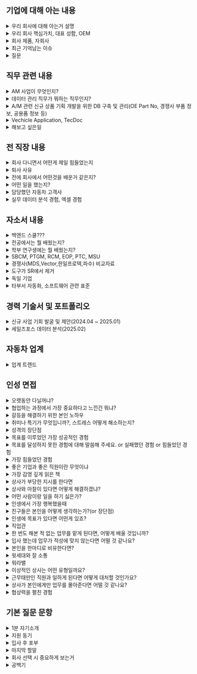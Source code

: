 ## 기업에 대해 아는 내용

<details markdown = "1">
<summary>우리 회사에 대해 아는거 설명</summary>
CTR은 누구나 안전한 모빌리티 라이프를 누릴 수 있도록 핵심 제품과 서비스를 제공하는 글로벌 자동차 부품 기업입니다.<br>
핵심 제품인 볼조인트를 비롯해 현가, 구동, 조향 분야의 부품을 생산하고 있으며, 현재 국내뿐 아니라 해외에도 9개의 법인을 운영하며 글로벌 네트워크를 구축하고 있습니다<br>
특히 OE와 애프터마켓 두 분야를 동시에 운영해 균형 있는 성장을 이어가고 있습니다. OE에서는 글로벌 완성차 업체에 부품을 공급하며 품질 경쟁력을 인정받고 있고, <br>
AM에서는 러시아를 비롯한 북미, 동남아 시장에서 강력한 유통망을 기반으로 안정적인 매출을 확보하고 있습니다.<br>
또한 적극적인 R&D를 통해 친환경 모빌리티 분야에서도 CTR의 경량화 부품 사용이 확대되고 있고, <br>
모빌리티 사업을 넘어 스마트팩토리, 로봇 자동화 플랫폼, 신재생 에너지 사업까지 영역을 넓혀가고 있는  미래지향적인 기업이라고 생각합니다.”<br>
</details>

<details markdown = "1">
<summary>우리 회사 핵심가치, 대표 성함, OEM</summary>
구성원들은 도신책존(도전, 신뢰, 책임감, 존중)이라는 핵심가치 기반 행동<br>
이동옥, 이호영 대표이사<br>
CTR(Central to your safe mobility)<br>
HKMC나 GM, Ford 그룹, 스텔란티스(피아트, 지프)
</details>

<details markdown = "1">
<summary>회사 제품, 자회사</summary>
서스팬션(바퀴,차체 연결 통한 승차감) 쪽에는 볼 조인트(휠의 현가 및 조향 원활), 로워 컨트롤 암(서스팬션 아래 장착)<br>
스티어링(핸들로 조향) 쪽에는 아우터 타이 로드(스티어링 기어로 부터 입력되는 조항력을 타이어로 전달)<br>
브레이크 쪽에는 마스터 실린더 바디(페달에 입력된 하중을 압력으로 변환)<br>
그리고 파워 트레인 쪽 제품도 판매하며 차랑의 주행 안전성과 직결된 부분에서 경쟁력을 갖춤<br>
</details>

<details markdown = "1">
<summary>최근 기억남는 이슈</summary>
중국 장가항시 관계자 분들이 CTR 창원 공장 방문해서 경제 협력 관련 미팅<br>
2023년 품질 실적 기준 고객 불량 건수 0건을 기록하며, 품질 관리의 모범 서례로 perfect quailty 2024 상을 받음.<br>
-> NexTeer(넥스티어) 조향과 자율주행쪽으로 CTR이 납품하는 업체  
</details>

<details markdown = "1">
<summary>질문</summary>
데이터를 관리하는데 있어 엑셀 말고도 추가로 잘 다뤄야 할 프로그램이 무엇일지?<br>
실제로 업무를 진행해보셨을때 어떤 능력을 갖춘 직원이 들어왓으면 좋겠다고 생각하셨을지?<br>
</details>


## 직무 관련 내용

<details markdown = "1">
<summary>AM 사업이 무엇인지?</summary>
AM은 OEM(완성차용 순정)이나 OES(순정부품 공급사)를 거치지 않고, 부품 유통업체·정비소·온라인몰 등에 CTR 자체 브랜드로 직접 부품을 공급하는 사업으로 알고 있습니다.<br>
보증 기간이 지난 차량의 고객들은 합리적인 가격과 충분한 품질을 갖춘 부품을 원하기 때문에, <br>
CTR의 애프터마켓 부품은 순정부품 대비 가격 경쟁력을 가지면서도 글로벌 OE 납품 경험을 바탕으로 품질 신뢰성을 확보하고 있다는 점이 강점이라고 생각합니다<br>
</details>
  
<details markdown = "1">
<summary>데이터 관리 직무가 뭐하는 직무인지?</summary>
제가 이해하기로 데이터 관리 직무는 AM 사업의 신제품을 발굴하기 위해, OE와 경쟁사 부품 정보를 기준으로 데이터베이스를 구축 및 관리하는 역할로 알고 있습니다.<br>
이때 단순히 데이터를 정리하는 것을 넘어서, 시장 트렌드 분석과 샘플 검증, 내부 승인 과정을 통해 실제로 제품이 출시될 수 있도록 기획부터 운영까지 연결하는 포지션으로 알고 있습니다.<br>
</details>

<details markdown = "1">
<summary>A/M 관련 신규 상품 기획 개발을 위한 DB 구축 및 관리(OE Part No, 경쟁사 부품 정보, 공용품 정보 등)</summary>
OE Part No : 완성차 제조사가 자기네 차량 부품마다 부여한 고유 번호<br>
-> CTR이나 다른 AM 회사는 이 번호를 기준으로 자기 제품 매칭<br>
-> 정비소/유통사가 어떤 차에 맞고, 어떤 순정 부품 대신할 수 있는지 쉽게 파악 가능<br>
<br>
경쟁사 부품 정보 : AM 시장엔 수많은 경쟁사<br>
-> 그 회사 부품에도 Part No, 규격, 가격, 적용 차종 저보가 있음.<br>
-> ex) OE 번호 54321 : CTR 번호 67890 : A사의 번호 12345<br>
<br>
공용품 정보 : 여러 차종에서 함께 쓰이거나, 대체 가능한 부품 관계 정리<br>
</details>

<details markdown = "1">
<summary>Vechicle Application, TecDoc</summary>
1. 이 부품이 어떤 차종에 맞는지<br>
-> 연식, 제조사, 차종, 엔진 형식<br>
<br>
2. 유럽에서 가장 많이 쓰이는 애프터마켓 부품 DB/카탈로그 시스템<br>
-> 업체들이 이 DB에 검색해 이 차량에 어떤 CTR 부품이 맞는지 확인<br>
</details>


<details markdown = "1">
<summary>해보고 싶은일</summary>
OE 번호와 CTR 번호를 매칭하고, 적용차종 데이터를 관리하는 과정에 좀더 깊게 참여해보고 싶습니다.<br>
AM 사업에서 데이터의 정확도가 곧 고객의 신뢰와 직결될 수 있기에, 비효율적이거나 비정확한 프로세스를 개선하거나,
꼼꼼하게 DB를 다루어 보고 싶습니다.<br>
그리고 시장 조사나 경쟁사 제품 분석에도 참여해서, CTR 만의 차별화된 신규 품목을 제안할 수 있는 통찰을 쌓고 싶습니다.<br>
</details>

## 전 직장 내용

<details markdown = "1">
<summary>회사 다니면서 어떤게 제일 힘들었는지</summary>
가장 힘들었던 순간은, 많은 노력을 기울였던 사업이 최종적으로 성사되지 않았을 때였습니다. 특히 해외 사업을 메이킹하는 과정에서, 야근이 잦은 부서까지 설득해가며 회의를 조율하고 함께 제안을 준비했지만, 결과적으로 수주로 이어지지 못했습니다. 주변에서는 “사업은 원래 그럴 수 있다”라고 위로해 주셨지만, 함께 고생했던 분들께 미안한 마음이 커서 가장 힘들었던 경험으로 남았습니다.<br>
</details>

<details markdown = "1">
<summary>퇴사 사유</summary>
“이전 회사에서는 주로 소프트웨어를 검증하는 도구를 영업했었는데, 저희 도구가 주로 현대차라는 한 OEM의 요구가 있을 때만 한정적으로 구매가 이루어졌습니다. 그래서 특정 고객사 중심으로만 사업이 이루어졌고, 여러 부서와 사람들을 설득하고 만나는 것이 좋아 영업으로 커리어를 시작했지만, 기술적으로 배우고 업무에 적용할 수 있는 내용이 현대차 내부 표준 외에는 다소 제한적이라는 아쉬움이 있었습니다.”<br>
그래서 여러 산업군과 고객에게 제안할 수 있는 제품을 다루고 싶었고, 특히 자동차 부품처럼 실제 완성차에 적용되어 글로벌 시장까지 연결되는 분야에 늦기 전에 도전해보고 싶었습니다.<br>
그리고 개인적으로는 경상권에 정착해서 살고 싶다는 희망도 있습니다.<br>
</details>

<details markdown = "1">
<summary>전에 회사에서 어떤것을 배운거 같은지?</summary>
먼저, 영업에서 매출을 만들기 위해서는 고객을 설득하는 것만큼이나 **내부 영업**이 중요하다는 것을 배웠습니다. 여러 부서의 협업과 지원 없이는 고객이 원하는 제안이나 빠른 대응을 하기 어렵기 때문에, 내부에서 공감대를 형성하고 협조를 이끌어내는 과정이 얼마나 중요한지 깨달았습니다.<br>
또한 고객사의 상황이나 이슈를 자료만으로 추측하기보다는, 직접 방문해 미팅을 통해 대화하면서 니즈를 구체적으로 확인하는 것이 훨씬 정확하다는 점도 배웠습니다. 실제로 현장에서 고객분들과 이야기를 나누면서 생각지 못했던 요구사항이나 우선순위를 파악할 수 있었고, 이를 통해 더 신뢰감 있는 제안을 할 수 있었습니다.<br>
</details>

<details markdown = "1">
<summary>어떤 일을 했는지?</summary>
“저는 현대차에 소프트웨어를 납품할 때, 해당 소프트웨어가 ISO 규격이나 현대차 내부 표준에 적합하게 작성되었는지를 확인하고, 필요 시 이를 수정할 수 있도록 지원하는 검증 도구 영업을 담당했습니다. 또, 검증 도구 외에도 용역 형태로 소프트웨어를 개발·검증하는 기술용역 사업을 수주하기도 했습니다. 이와 함께 고객사에서 발생한 클레임을 대응하고, 이를 근거로 R&D 부서를 설득하여 기술 개발 방향을 제안하는 역할도 맡았습니다. 마지막으로 영업 데이터를 취합·분석하여 향후 영업 전략을 수립하는 업무까지 수행했습니다.”<br>
</details>

<details markdown = "1">
<summary>담당했던 자동차 고객사</summary>
국내 기업으로는 주로 한온시스템, 에스엘, 인팩일렉스, 자화전자, SNT모티브, 유라코퍼도 가끔 담당했었다.<br>
해외 기업으로는 브로제라는 기업 담당<br>
<br>
한온시스템이랑은 고급 차량에 대한 HVAC 선행 연구 및 검증 관련 업무<br>
에스엘은 해드 램프랑 BMS 관련해서 선행 연구 및 검증<br>
인팩일렉스 도어 핸들러 쪽 제어기 검증 사업 진행<br>
자화전자는 마사지 시트 관련한 제어기 검증 사업 진행<br>
SNT모티브는 일렉트릭 오일 펌프쪽 SW 개발 및 검증 사업 진행했다<br>
유라코퍼는 VCMS라고 충전제어시스템에 대한 SW 개발 검증 사업 진행(판교)<br>
</details>

<details markdown = "1">
<summary>실무 데이터 분석 경험, 엑셀 경험</summary>
“실무에서는 영업 데이터를 취합할 때 주로 SUM이나 AVERAGE 같은 기본 함수로 합계를 내거나, 필터 기능을 활용해 필요한 데이터를 추출하는 정도로 사용했습니다. 
데이터 갯수나 칼럼이 너무 많을때나, 항목별로 비교 분석할 때 피벗 테이블을 활용해 데이터를 정리하기도 했습니다.”<br>
-> 피벗 삽입, 칼럼에 데이터들을 필터, 열, 행,값으로 넣어서 원하는 값 취합. 그룹을 어떻게 잘 짓냐가 중요함<br>
<br>
학부 당시에는 MySQL이라는 DB를 관리하는 프로그램과 R이라는 프로그램을 통해서 데이터를 관리하거나 분석했었다<br>
달러 표시는 절댓값<br>
VLOOKUP 함수는 특정 값을 기반으로 원하는 값을 찾아올때 사용했던거 같다.<br>
</details>

## 자소서 내용

<details markdown = "1">
<summary>백엔드 스쿨???</summary>
대학 시절 프로그래밍을 접하며 IT 분야에 흥미를 느껴 정보처리기사 자격증을 취득했고, 개발 경험도 쌓았습니다. 이를 기반으로 다양한 사람들과 소통하며 사업을 이끌어가는 **PM(프로젝트 매니저)** 역할을 목표로 삼았습니다.
<br>
그런데 전에 근무했던 회사에서 IT 영업 직무를 접하게 되었고, PM에 비해 영업직군이 오히려 고객과 직접 만나 기술적 이해를 바탕으로 제안하고, 주도적으로 성과를 만들어내는 과정에서 더 큰 성취감을 느낄 수 있다고 판단했습니다.<br>
<br>
학부 연구생때 여러 사람 대하고 -> 제가 관련 지식이 많은 IT 쪽이라 생각해서 프로젝트 매니저라는 직무로 시작할려했다 -> 이때 개발 경험 또한 필요해서 시작함<br>
이때 PM이라는 직무가 실무 개발 5년 이상을 선호하는 경우가 많아 취업이 힘들기도 했고, 오히려 여러 사람을 상대하는 것이 메인 업무지만 주도적으로 성과도 낼 수 있다는 점 매력<br>
</details>

<details markdown = "1">
<summary>전공에서는 뭘 배웠는지?</summary>
주로 인공위성에서 나온 데이터를 어떻게 처리하고 활용할지?<br>
<br>
예를들어 20년간의 위성 데이터를 취합해서 어떠한 지형을 띈 곳에서 산사태나 홍수가 발생할 확률이 높은지나?<br>
미세먼지 근원이 어디서 부터 시작되고 어느 농도와 방향으로 흘러가는지 파악해보고<br>
</details>

<details markdown = "1">
<summary>학부 연구생에는 뭘 배웠는지?</summary>
학부 연구생때는 위성 에서 나온 데이터가 정확한지를 검증하기 위해 지상에서 장비를 통해 데이터를 측정하고 이산화질소, 이산화황 농도를 산출하는 일을 햇었다.<br>
-> 장비 FWHM이라는 해상도가 1.0이 되어야 함. 그때는 해상도가 2.0이 넘어가는 상황. 하지만 연구사는 원하기에 불가능하다는 것을 객관적인 자료로 증명할 필요<br>
</details>

<details markdown = "1">
<summary>SBCM, PTGM, RCM, EOP, PTC, MSU</summary>
SBCM : 차량의 바디 부분을 통합 제어하는 모듈 <br>
PTGM : 전동식 파워 트렁크나 테일게이트를 제어<br>
RCM : 냉매 제어 모듈<br>
EOP : 전동식 오일 펌프, 전동 모터로 오일 순환<br>
PTC : 히터 제어기. 친환경 차에서 엔진 열 대신 전기로 실내 난방<br>
MSU : 마사지 시트 유닛<br>
</details>


<details markdown = "1">
<summary>경쟁사(MDS,Vector,한일프로텍,파수) 비교자료</summary>
상황을 간단히 말씀드리면, 고객사에서는 내부 구매 검토를 위해 저희 제품과  주요 경쟁사 제품 전체에 대한 비교 자료를 요청했지만, 당시 회사에는 개별 제품 간의 일부 비교 자료만 존재했습니다. 예를 들어 저희 제품 A와 경쟁사 B, 혹은 A와 C의 비교 자료는 있었지만, 비교 항목이 서로 달라서 고객이 원하는 수준의 종합 자료로는 활용하기 어려운 상황이었습니다. 마침 제가 다른 영업 담당자들에 비해 일정에 여유가 있었기에, 이 과제를 직접 맡아 진행하게 되었습니다.”
<br>
장점 : 범용적 툴은 현대차 표준에 맞추기 위해 별도 공수가 필요. 우리는 공수 없이 가능했다.기술지원이 빨랐다.<br>
단점 : 해외 사업을 하고자 하면 오히려 담당 개발자가 해당 양식 맞추기 위해 ~~~
</details>

<details markdown = "1">
<summary>도구가 SR에서 제거</summary>
대응 일정 방안 : 저희 R&D 부서가 언제까지 해결하겠다. Duplicated Code Line이라는 부분에 표준상 에러를 결함을 검출하지 못함
-> 인증 대체 : 기존에 저희 툴에서 산출할 수 있는 값들을 통해 근사치는 계산 가능. 이를 통해 현대차가 기능이 개선될때 까지 검토 통과를 시켜주기러 함<br>
</details>

<details markdown = "1">
<summary>독일 기업</summary>
가능성이 있었던 곳은 -> 셰플러랑 브로제<br>
-> 그 외에 콘티넨탈, ZF
</details>

<details markdown = "1">
<summary>타부서 자동화, 소프트웨어 관련 표준</summary>
AI 기반으로 테스트케이스를 일부 자동으로 만들어주는 도구를 팀 내부적으로 개발해서 사용<br>
ISO 26262, ASPICE(VDA : 독일 자동차 산업 협회), ES95411-00, ES95489-23, AUTOSAR(아키텍처 표준)
</details>


## 경력 기술서 및 포트폴리오
<details markdown = "1">
<summary>신규 사업 기회 발굴 및 제안(2024.04 ~ 2025.01)</summary>
가능성이 있었던 곳은 -> 셰플러랑 브로제<br>
-> 70여곳 리스트업 이후 -> 50여곳에 컨택 진행<br>
<br>
산출물 제출 범위 같은 경우 기존 자동차 업계나 당사에서 진행했던 사업이 ASPICE CL1 기준<br>
-> CL2 기준으로 하는 업무는 선행 차량에 대해 많이 요구됨. 경험이 없다보니 산출물 검토 기준을 좀 완화시킴<br>
</details>

<details markdown = "1">
<summary>세일즈포스 데이터 분석(2025.02)</summary>
세일즈포스에서 도구 영업 기회를 추출할때는 '도구명'이나 '제품, 계약 관련 항목의 입력값을" 기준으로 필터링을 합니다.
그런데 2018년 이전에 등록된 도구 영업 기회의 경우, 이 두가지 항목이 모두 누락되어 있어 필터 조건을 충족하지 못했고, 그로 인해 보고서 추출 시 해당 영업 기회가 포함되지 않는 문제가 있었습니다.
저는 이 누락된 데이터를 식별하고 보완하기 위해 해당 프로젝트를 기획하고 진행하게 되었습니다.<br><br>

도구 영업 기회 65건 고객사 30곳, 고객의 니즈 분석 및 유지보수 및 신규 도구 도입 제안.<br>
-> 5곳과 유지보수 계약, 한건의 신규 도구 판매<br>

<br><br>
영업 기회명 파싱을 통해 영업 기회와 도구명을 자동으로 매핑하는 코드 작성?<br>
도구명이 A라고 가정했을 때, 과거의 영업 기회명에는 A라는 명칭이 아닌 도구의 사용 목적이나 대응 가능한 국제 표준이 기재된 경우가 많았습니다. 이로 인해 도구명을 기준으로 데이터를 조회할 경우 누락되는 사례가 자주 발생했습니다. 그래서 저는 영업 기회명을 파싱하고, 텍스트 유사도를 기반으로 도구명을 자동 매핑해 "도구명_유지보수" 또는 "도구명_구매" 형식으로 통일하는 코드를 작성해 일관되게 정리하였습니다.<br>
<br>
매핑이 되지 않는 항목은 직접 보완?<br>
예를 한가지 설명드리자면, 자동차에는 ISO 26262라는 표준이 있고, 이를 대응하기 위해서는 다양한 도구들이 필요합니다.
하지만 영업기회명에 "ISO 26262 대응을 위한 도구 구매"라고 적혀있는 경우, 해당 영업기회가 어떤 도구를 구입한것인지, 코드상으로 분류가 어려웠습니다. 그래서 그 당시 담당했던 영업사원에게 어떤 도구를 판매하였는지 질문하고 반영하는 과정을 거치게 되었습니다.<br>
<br>
기억에 남는 계약 사례?<br>
2017년 내부 횡령 사건으로 인해 해당 연도에는 비용 집행이 전면 중단되어 유지보수 계약이 체결되지 않았고, 이후로도 별도 계약 없이 도구를 꾸준히 사용해오던 고객사였습니다.
그럼에도 불구하고 도구는 계속 사용 중인 상황을 파악하여 저는 해당 고객사에 사용 중인 버전 이후 릴리즈된 기능을 정리해 전달드렸습니다.
특히, 고객이 사용하는 Jenkins라는 CI/CD 툴과 연동해 테스트 결과를 관리할 수 있는 기능이 큰 관심을 끌었습니다. 결국 해당 기능이 고객의 업무 방식에 적합하다고 판단되어, 유지보수 계약으로 이어진 사례입니다.<br>
<br>
한 고객사는 **자원 사용량 검증**이라는 항목을 대응하기 위해 외산 도구 도입을 검토 중이었습니다. 하지만 외산 도구의 가격이 너무 높아 내부적으로 부담이 크던 상황이었고, 이때 저는 **50% 이상 저렴한 당사 도구**를 제안드렸습니다. 외산 도구는 글로벌 OEM 대응까지 가능하지만, 당사 도구는 **국내 OEM에만 최적화된 제품**이었습니다. 다행히 향후 몇년간 고객분께서는 국내 OEM만을 대상으로 한 사업을 수행 중이었고, **비용 효율성과 실제 용도 적합성**을 고려해 당사 도구로 최종 계약이 성사되었습니다.<br>
<br>
</details>


## 자동차 업계 

<details markdown = "1">
<summary>업계 트렌드</summary>
하드웨어 측면에서는 전동화와 경량화가 핵심입니다. 내연기관에서 전기차·하이브리드로 전환이 가속화되면서 배터리·모터·경량화 부품의 중요성이 커지고 있고, 자율주행 확산으로 ADAS 센서와 ECU 등 전장부품 수요도 빠르게 증가하고 있습니다.<br>
<br>
소프트웨어 측면에서는 ‘소프트웨어 정의 차량(SDV)’이 가장 큰 화두라고 생각합니다. 차량 기능을 하드웨어에 고정하지 않고, 소프트웨어 업데이트와 OTA를 통해 지속적으로 개선하는 방향으로 패러다임이 전환되고 있습니다. 이에 따라 완성차 업체가 IT 기업처럼 자체 OS와 소프트웨어 플랫폼 경쟁에 뛰어들고 있으며, 동시에 보안 표준 대응도 강화되고 있습니다.”<br>
</details>

## 인성 면접

<details markdown = "1">
<summary>오랫동안 다닐꺼냐?</summary>
네 오래다닐수 ~~ 정말 오고싶었던 기업인 만 뽑아주시면 최선~~
</details>

<details markdown = "1">
<summary>협업하는 과정에서 가장 중요하다고 느낀건 뭐냐?</summary>
저는 협업 과정에서 동료 간의 믿음이 구축되어 있는 것이 가장 중요하다고 생각합니다.<br>
팀원간의 믿음이 있어야지만 역할 분담 과정 뿐 아니라, 각자의 업무에 집중할 수 있고, <br>
서로 간의 소통 과정에서 각자의 의견이 존중받는다는 분위기가 형성되어 좋은 아이디어가 나올 수 있기 때문입니다.<br>
</details>

<details markdown = "1">
<summary>갈등을 해결하기 위한 본인 노하우</summary>
갈등 과정을 해결하기 위한 저만의 노하우는 서로 진솔한 얘기를 하고, 시간을 많이 가지는 것이라고 생각<br>
슈어소프트테크 근무 하던 당시, 사업을 위해 여러 팀에 업무 협조를 요청 드리는 과정에서 부담스러운 업무라는 이유로 협조가 어려워 조그마한 갈등이 생겼고 이를 해결한 경험이 있다.<br>
이때 저는 협조를 이끌어내고자 업무 적인 내용뿐만 아니라, 점심도 같이 먹고, 퇴근후 저녁에 맥주도 한잔하는 등 시간을 보내며 개인적인 얘기도 많이 하게 되었다.<br>
얘기하는 과정에서 팀장님 만의 애로사항을 경청한 후 같이 해결 방안을 고민하고, 앞으로 같이 발전적으로 나가보자는 얘기하며 최종적으로 협조를 이끌어냄<br>
</details>

<details markdown = "1">
<summary> 취미나 특기가 무엇입니까?, 스트레스 어떻게 해소하는지?</summary>
저는 개인적으로 배드민턴과 런닝하는 것을 좋아한다.<br>
-> 걱정이 많을때  취미 활동을 하면 스트레스랑 답답한 마음이 해소. 특히 제가 왜 스트레스를 받고 어떻게 해나가야할지 생각이 정리되어서 좋아한다.<br>
-> 고탠션(28파운드), 헤드쪽에 실린 채<br>
<br>
특기 : 새로 만나는 사람과 서로 대화를 이어가는것에 자신있다.<br>
</details>

<details markdown = "1">
<summary> 성격의 장단점</summary>
저의 가장 큰 성격상의 장점은 공감능력을 바탕으로 한 의사소통 능력이라고 생각합니다.<br>
고등학교 때 친구들의 추천을 받아 또래상담가 역할을 맡게 되었고, 다양한 친구들의 고민을 들으며 같이 공감하고 소통하는 방법을배우게되었습니다.<br>
이러한 경험을 바탕으로 현재도 여러 사람들의 말을 잘 경청하고, 이에 대해 공감하는 것과 동시에 개개인의 상황에 맞게 대화를 이어나가며 좋은 관계를 맺어나가고 있습니다.<br>
<br><br>
단점은 때로 거절을 잘 못한다는 것입니다.<br>
실제 업무를 진행하면서, 제 업무 Role이 아닌것에 대해서도 고객 또는 내부 실무진 분들께서 요청하실 때 거절을 잘 못했었습니다.<br>
이때 도움 요청을 거절하지 못해, 제 업무 일정상 차질이 생겼던 적이 있습니다.<br>
현재는 도움 요청에 대해 가능한 한에서만 수락하고 불가능하다면 불가능한 이유를 객관적이고 솔직하게 이야기하면서 정중하게 거절하려고 노력하고 있습니다.<br>
</details>

<details markdown = "1">
<summary> 목표를 이루었던 가장 성공적인 경험</summary>
주도적으로 독일 기업의 사업을 메이킹해보자는 목표를 이뤄낸던 것이 가장 성공적 경험.<br>
당사의 경우 2021년을 마지막으로 독일 업체와의 계약이 끊긴 상황이였다. 당사 사업이 국내에 의존하는 비중이 너무 컸고, 저를 거둬주신 회사에게 감사하다는 마음으로 메이킹 하고 싶었다.<br>
이에 관련 독일 업체를 리스트업한다음에 메일을 보냈고, 한국에 지사가 있는 경우 직접 전화를 걸었다.<br>
이때 한국 완성차 업체를 대상으로 입찰에 참여하는 고객과 컨택이 되었고, 해당 기술용역을 위해 다양한 유관 부서에 협조를 요청하여 제안서를 전달드렸다.<br>
하지만 해당 고객사께서 최종적으로 한국 완성차 업체에 입찰에 실패하여 낙주.<br>
</details>

<details markdown = "1">
<summary> 목표를 달성하지 못한 경험에 대해 말씀해 주세요. or 실패했던 경험 or 힘들었던 경험 </summary>
학부 시절, 저는 수석으로 졸업하는 것을 목표로 삼았으나 달성하지 못한 경험이 있습니다.<br>
이때 저는 흥미가 가는 과목에 대해서는 성적이 좋았으나, 재미가 없다고 느껴진 특정 전공 과목들에 대한 성적이 좋지 못하였습니다.<br>
이 경험을 통해 제가 관심을 가지 않았던 부분에 대해서도 진지한 태도로 접근해야 하며, 큰 목표를 이루기 위해서는 세부적인 요소 하나하나에 무관심하거나 소홀히 해서는 안된다는 점을 깨달았습니다.<br>
<br>
</details>

<details markdown = "1">
<summary> 가장 힘들었던 경험</summary>
이전 독일 업체와의 계약이 2021년 법적 분쟁으로까지 이어졌던 이력이 있었고, 해당 업체의 검토 기준은 국내 고객사에 비해 두 배 이상 까다로웠습니다. 이러한 배경 때문에 내부적으로 부정적인 인식이 강했고, 협조를 얻는 데 큰 어려움이 있었습니다.<br>

저는 해당 업무가 기존에 수행하던 업무와 본질적으로 큰 차이가 없다는 점을 강조하기 위해 관련 논문 및 공식 문서들을 수집해 전달했고, 이 사업을 통해 향후 어떤 비전을 기대할 수 있는지 구체적으로 제시하며 설득을 시도했습니다.<br>

업무적으로 제가 할 수 있는 모든 지원을 다했음에도 불구하고, 협조를 요청한 세 팀 중 두 팀의 동의를 얻지 못했던 점이 가장 힘들었습니다.<br>

이후에는 단순한 논리적 설득이 아닌, 사람 간 신뢰를 기반으로 한 소통이 필요하다고 느꼈고, 해당 팀의 팀장님들과 점심 식사, 커피 미팅, 저녁 자리 등을 통해 진심 어린 대화를 나누고, 출장을 기차타고 가신 경우 제가 역에 데리러 가는등 관계를 쌓기 위해 노력하여 최종적으로 업무 협조를 받게 되었다..<br>

이 경험을 통해 ‘일도 결국 사람과 사람이 하는 일’이며, 내부 설득과 관계 형성을 위한 ‘내부 영업’도 매우 중요하다는 점을 깊이 깨닫게 되었습니다.
<br>
</details>

<details markdown = "1">
<summary> 좋은 기업과 좋은 직원이란 무엇이냐</summary>
좋은 기업 : 직원들이 잠재력을 발휘하고 성장할 수 있는 환경을 조성한 기업. 좋은 직원 : 맡은 역할과 책임을 성실히 수행하고, 어떻게 우리 기업이 더 성장해 나갈 수 있을지 고민하는 직원.
</details>

<details markdown = "1">
<summary>가장 감명 깊게 읽은 책</summary>
저는 거절은 해야겠는데 말을 못하겠고라는 책을 가장 감명 깊게 읽은 것 같습니다.
해당 책을 통해 사람들이 거절은 잘 못하는 이유은 대개 관계 불안 있고, 오히려 거절을 하는 것이 자신에게 도움이 될 뿐만 아니라, 관계 유지에 도움이 된다는 것을 알게 되었습니다.
이후 저는 도움 요청에 대해 가능한 한에서만 수락하고 불가능하다면, 불가능한 이유를 솔직하게 이야기하면서 정중하게 거절하려고 노력하고있습니다.
</details>

<details markdown = "1">
<summary>상사가 부당한 지시를 한다면</summary>
저는 우선적으로 법적이나, 회사 내규에 어긋나는 지시거나 회사의 이윤에 해를 끼치는지 부터 판단해 보겠습니다.
이때 만약 어긋나는 일이라고 확인된다면 가까운 선배뿐과 조용히 조언을 구한 후 행동하겠습니다.
하지만 부당한 지시가 저만의 생각이였다면, 일단은 지시를 따르겠습니다.
먼저 회사생활을 시작하신 상사의 지시는 이유가 있다고 생각하고, 큰 일이 아니라면 지시 이행 후에 나중에 개인적으로 말씀드려도 되는 부분이라고 생각합니다.
</details>

<details markdown = "1">
<summary>상사와 마찰이 있다면 어떻게 해결하겠냐?</summary>
상사분과 갈등이 생긴다면, 우선 상사분과 대화를 통해 문제를 해결하도록 적극적으로 노력하겠습니다.
이때 상사분의 생각과 의견을 들어보고, 어디서 부터 오해가 생겼는지 파악하여 그것을 해결하도록 하겠습니다.
상사분은 인생과 실무에 있어 저보다는 경험이 많은 분이므로, 의견을 받아들이되, 불합리하거나 회사의 이익에 반하는 것이 있으면 의견을 제시하여 조율하도록 노력하겠습니다.
</details>

<details markdown = "1">
<summary>어떤 사람이랑 일을 하기 싫은가?</summary>
저는 개인적으로 **업무에 비협조적인 태도를 보이는 사람과 함께 일하는 것이 어렵다고 느낍니다.<br>
업무라는것은 각자의 역할과 책임의 바탕으로 공동의 목표를 달성하는 과정이라 생각합니다.<br>
이를 달성하는 과정에서, 업무에 비협조적인 태도를 보이는 사람이 있을 때 업무 효율 뿐만 아니라, 관련 부서에 사기까지 저하 시키는 것을 확인하게됨<br>
하지만 저는 그 부서만의 입장을 파악하기 위해 노력했고, 업무 목적과 기대효과를 수치와 사례로 정리해 설득한다.<br>
</details>

<details markdown = "1">
<summary>인생에서 가장 행복했을때</summary>
-> 저에게 인생에서 가장 행복했던 순간은,
고등학교 시절 가족들과 함께 오사카로 여행을 갔을 때입니다.

당시 아버지께서 평일은 물론 주말에도 바쁘셔서
한자리에 모이기조차 어려웠던 시기가 있었습니다.
이때 아버지가 시간을 내실 수 있으셔서 고2 겨울방학 때 처음으로 가족 모두가 함께 여행을 갈 수 있었습니다.

그 여행에서 서로의 일상과 고민을 나누며 진솔한 대화를 나눌 수 있었고,
특히 길에서 웃고 떠들던 기억이 지금도 따뜻하게 남아 있습니다.

단순한 여행을 넘어, 가족간의 유대감이 얼마나 따뜻한지 느낄 수 있었던 순간이었기에
제 인생에서 가장 소중하고 행복한 기억으로 남아 있습니다.<br>
</details>

<details markdown = "1">
<summary>친구들은 본인을 어떻게 생각하는가?(or 장단점)</summary>
친구들이 말하는 저는 같이 있으면 재미있다는 것입니다.
여러 사람들과 있을때 재밌는 분위기를 조성하는 역할을 해서 이런 얘기를 종종 듣는것 같습니다.
반면 제 단점을 과몰입을 하는 것이라고 생각하는 것 같습니다.
친구들이 슬프거나 기쁠때 오히려 제가 더 기뻐하고 더 슬퍼하는 경우가 있습니다.
뭐든 과한것은 좋지 않기 떄문에 현재는 너무 과몰입하지 않고 감정을 절제하려고 노력하고 있습니다.<br>
</details>

<details markdown = "1">
<summary>인생에 목표가 있다면 어떤게 있죠?</summary>
우선 회사에서는 10년 내로 인정받는 직원이 되어 보직자가 되고, 여러 후배들을 잘 이끄는 멘토 역할을 하는것이 목표.<br>
개인적으로는 어떤 자리에 있어도 필요한 사람이 되자는 것과 행복한 가정을 꾸리는 것이<br>
지금까지 영업을 하면서 항상 저를 거둬주신 회사에 대해 감사함을 느꼈고, 언제나 맡은 목표 이상을 해내고자 노력했다.<br>
앞으로도 기억되는 사람이 되고자 맡은일에 최선을 다해 신뢰와 믿음을 쌓아가고자 함.<br>
</details>

<details markdown = "1">
<summary>직업관</summary>
제가 평소에 생각하는 직업관의 첫 번째는 **‘가장 잘할 수 있는 일을 하는 것’**입니다. 대학교 시절, 대내협력부장을 맡아 환경해양대학 내 행사 참여율을 가장 높은 학과로 변화시킨 경험이 있고, 현재 영업 업무를 하며 주위에서 수주가 어렵다고 판단했던 사업을 성공적으로 성사시킨 경험도 있습니다. 이러한 성과를 통해 영업은 제가 가장 잘할 수 있는 일이라고 확신하게 되었습니다.
두 번째는 **‘흥미와 재미를 느낄 수 있는 분야에서 일하는 것’**입니다.
IT 분야는 트렌드가 빠르게 변하고, 이에 따라 다양한 기술과 도구들이 끊임없이 발전하고 있습니다. 이러한 역동적인 변화는 저의 지적 호기심을 자극하며, 꾸준히 배우고 성장할 수 있도록 동기를 부여합니다.

저는 앞으로도 저의 역량을 가장 잘 발휘할 수 있으며, 동시에 흥미와 열정을 유지할 수 있는 분야에서 전문가로 성장하고 싶습니다.
</details>

<details markdown = "1">
<summary>한 번도 해본 적 없는 업무를 맡게 된다면, 어떻게 배울 것입니까?</summary>
우선 업무 메뉴얼이나 가이드라인을 찾아서 전반적인 프로세스를 파악하고자 읽어볼것 같다.<br>
그 다음 실제 업무를 하며 저만의 일지를 만들어서, 단계별로 업무의 주요 절차나 팁 정리<br>
</details>

<details markdown = "1">
<summary>입사 했는데 업무가 적성에 맞지 않는다면 어떨 것 같나요?</summary>
우선 초기에 업무에 적응하지 못한다면 적성에 안맞다고 착각할 수도 있습니다.<br>
-> 이를 업무 적응 과정이라고 생각했습니다.<br>
저 또한 처음에 입사했을때 업무를 배우고 적응하기 힘들어 이 일이 적성에 맞나라고 생각했지만,<br>
실제로 어느 경험치가 쌓였을 때는 이 만큼 나랑 맞는 직무가 있을까라는 생각을 가질 정도로 만족한다.<br>
따라서 적성에 맞지 않더라도 업무 역량을 익히느 ㄴ과정이라 생각하고 열시미<br>
</details>

<details markdown="1"> <summary>본인을 한마디로 비유한다면?</summary> 
저는 저 자신을 **‘하얀 도화지’**에 비유하고 싶습니다. 하얀 도화지는 어떤 색과도 잘 어우러지며, 상대의 색을 더 선명하게 살려주는 특성이 있습니다. 저는 다양한 성향의 사람들과 협업할 때, 상대의 의견을 존중하고 조율하며 조화롭게 일하는 것을 중요하게 생각합니다.
실제로 여러 부서와의 협업이 필요한 영업 업무를 수행하면서도, 상대 팀의 관점을 먼저 이해하고 조율점을 찾아가는 방식으로 신뢰를 얻고, 공동의 목표를 효과적으로 달성해왔습니다.

앞으로도 저는 어떤 환경, 어떤 사람과도 잘 어우러지며, 조직과 함께 새로운 가치를 그려낼 수 있는 사람이고 싶습니다.
</details>

<details markdown="1"> 
<summary>윗세대와 잘 소통</summary> 
세대 차이가 있더라도 대화를 통해 하나의 공감대를 찾아내어 대화. 너무 불편하게만 생각하지 않고 다가가는 것
</details>

<details markdown="1"> 
<summary>워라밸</summary> 
워라벨은 중요한 사회적 트렌드라고 생각하지만, 개인의 워라벨 추구가 지나치게 강조되면 자신의 업무를 소홀히하여 조직에 민폐가 될 수 있다고 생각합니다.
<br>
2) 따라서 워라벨을 추구하되, 자신의 업무에 대한 애정과 책임감을 잃지 않고 업무에 충실함으로써 기업의 목표를 달성하고 동료들과의 원활한 협력을 이끌어내는 것이 바람직하다고 생각합니다. 
</details>


<details markdown="1"> 
<summary>이상적인 상사는 어떤 유형일까요?</summary> 
1) 저는 피드백을 솔직하게 주고 받을 수 있는 환경을 조성하여 서로의 성장을 촉진할 수 있는 상사라고 생각합니다. 

2) 이런 상사와 일을 하면 누구나 자신의 업무 역량을 객관적으로 파악할 수 있다고 생각합니다. 

3) 그렇기에 저는 상급자나 동료들의 피드백을 적극적으로 반영하는 것은 물론이고, 개인업무만 생각하는 것이 아닌 동료들의 업무도 두루 살필 수 있는 직원이 되겠습니다.
</details>

<details markdown="1"> 
<summary>근무태만인 직원과 일하게 된다면 어떻게 대처할 것인가요?</summary> 
1) 우선 동료와 커피를 마시면서 편안하게 이 문제에 대해서 이야기를 나누겠습니다. 이 과정에서 동료를 독려하고 제 의견을 이야기해야 해당 문제가 수월하게 해결될 수 있을 것 같습니다. 

2) 너무 불편한 분위기에서 격식을 갖춰 불만을 말하게 되면 오히려 반감을 살 수 있기 때문입니다.

3) 그럼에도, 직원의 근무태만이 고쳐지지 않는다면 그 직원과 함께 일하기는 어려울 것 같습니다. 따라서 상사께 해당문제를 보고하고 조치취해 다른 직원에게도 피해가 가지 않도록 하겠습니다.
</details>

<details markdown="1"> 
<summary>상사가 본인에게만 업무를 몰아준다면 어떨 것 같나요?</summary> 
상사가 저에게 어떤 일을 몰아준다면 그것은 분명 어떤 이유가 있을 것이라고 생각합니다. 따라서 상사의 지시를 따르며 힘든 일이라도 배울 점이 있다는 생각으로 최선을 다하겠습니다. <br>
<br>
만약 이러한 업무가 저의 능력으로 처리할 수 없는 수준이라면, 조직에 피해를 줄 수 있으니 상사와 대화를 나누어 대응책을 찾아보도록 하겠습니다. 나아가, 제가 마무리하지 못한 업무는 꼭 해내겠다는 자세를 보이겠습니다.<br>
</details>

<details markdown = "1">
<summary>협상력을 펼친 경험</summary>
한 사례를 말씀드리면, 고객사와 SW 유지보수 계약을 논의하던 중<br>
예산 문제로 비용을 30% 이상 낮춰달라는 요청을 받은 적이 있습니다.<br>
<br>
하지만 당시 저희가 제안한 금액은 기술지원 리소스와 내부 인건비를 고려해 최소 마진으로 산출된 상황이었기 때문에
단순히 가격을 낮추긴 어려웠습니다 <br>.
<br>
그래서 저는 유지보수 범위를 핵심 항목 중심으로 조정하고<br> 고객사의 예산 집행 일정에 맞춰 분할 청구 방식을 제안드렸습니다.<br>
(예: 월 단위 할부 형태)
<br>
이 과정에서 내부 재무팀과도 협의하여 조율을 마쳤고, 결과적으로 고객사는 승인 부담을 줄일 수 있었고, 저희도 가격을 유지한 채 계약을 성사시킬 수 있었습니다.
</details>

## 기본 질문 문항

<details markdown = "1">
<summary>1분 자기소개</summary>
안녕하십니까. 데이터 관리 직군 김욱종 지원자입니다.<br>

</details>

<details markdown = "1">
<summary>지원 동기</summary>
저는 네트워크 솔루션뿐만 아니라 보안, 클라우드 등 다양한 분야의 솔루션을 기반으로 영업 활동을 펼칠 수 있다는 점이 큰 매력으로 다가왔습니다. 특히 제가 그동안 쌓아온 IT 지식을 바탕으로 여러 솔루션을 연계해 제안하고, 고객의 요구에 맞춰 다양한 해결책을 제시할 수 있다는 부분이 흥미로웠습니다.<br>
<br>
또한 저는 회사를 선택할 때 단순히 성장 가능성을 이야기하는 것이 아니라, 그것을 실제로 실행하고 있는지를 중요하게 봅니다. 조사해본 결과, 오픈베이스는 네트워크 인프라 분야의 강점을 넘어, 빠르게 변화하는 산업 환경에 발맞춰 다양한 보안 솔루션을 제공하고, 클라우드 사업을 적극적으로 확장하며, AI 기반 보안관제 서비스까지 선보이고 있다는 점에서 실제로 성장에 도전하고 있는 기업이라는 인상을 받았습니다.<br>
<br>
이러한 부분들이 저의 역량을 발휘하고 함께 성장할 수 있는 환경이라고 생각해 지원하게 되었습니다.<br>
</details>

<details markdown = "1">
<summary>입사 후 포부 </summary>
입사 직후에는 오픈베이스 만의 서비스와 파트너사의 제품에 대해 빠르게 익힌 후, 인바운드 대응 역량을 높여 나가고자 합니다. 이후에는 제조업 도메인을 대상으로 선제적으로 아웃바운드를 진행해보고 싶습니다.<br>
장기적으로는 보직자로 성장하여 동료 및 후배들과 솔직한 피드백을 주고받을 수 있는 환경을 조성하고, 다양한 산업 도메인 지식을 기반으로 시장에 흐름에 맞는 영업 전략을 수립하는 리더가 되어보고 싶습니다.<br>
</details>

<details markdown = "1">
<summary>마지막 할말</summary>
바쁘신 평일에 저를 위해 시간을 내시어 이야기를 들어주시고 질문 주신 점에 감사드립니다.<br>
면접을 준비하는 과정에서 여러가지 기사나 영상을 보며, 오픈베이스에서 일하고 싶다는 마음이 더 간절해진것 같습니다<br>
아직 부족하고 배울점이 많지만, 좋은 기회를 주신다면 누구보다 빠르게 적응하고, 팀과 고객분들의 기대 그 이상을 실현하는 영업사원이 되겠습니다.<br>
그리고 면접관님들께서 "저 친구 내가 뽑았어"라고 자신있게! 말하실 수 있는 그런 사원이 되겠습니다. 감사합니다.<br>
</details>

<details markdown = "1">
<summary>회사 선택 시 중요하게 보는거</summary>
바쁘신 평일에 저를 위해 시간을 내시어 이야기를 들어주시고 질문 주신 점에 감사드립니다.<br>
면접을 준비하는 과정에서 여러가지 기사나 영상을 보며, 오픈베이스에서 일하고 싶다는 마음이 더 간절해진것 같습니다<br>
아직 부족하고 배울점이 많지만, 좋은 기회를 주신다면 누구보다 빠르게 적응하고, 팀과 고객분들의 기대 그 이상을 실현하는 영업사원이 되겠습니다.<br>
그리고 면접관님들께서 "저 친구 내가 뽑았어"라고 자신있게! 말하실 수 있는 그런 사원이 되겠습니다. 감사합니다.<br>
</details>

<details markdown = "1">
<summary>공백기</summary>

</details>





  



  
